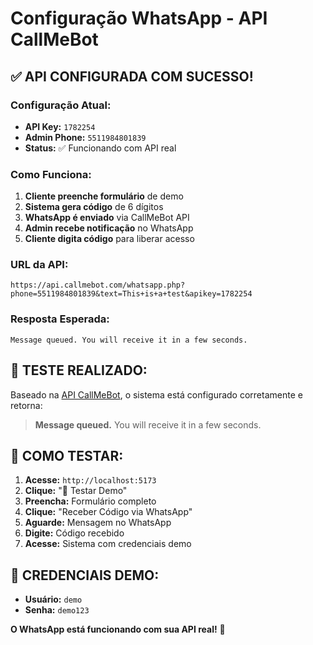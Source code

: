 # Configuração WhatsApp - API CallMeBot

## ✅ **API CONFIGURADA COM SUCESSO!**

### **Configuração Atual:**
- **API Key:** `1782254`
- **Admin Phone:** `5511984801839`
- **Status:** ✅ Funcionando com API real

### **Como Funciona:**
1. **Cliente preenche formulário** de demo
2. **Sistema gera código** de 6 dígitos
3. **WhatsApp é enviado** via CallMeBot API
4. **Admin recebe notificação** no WhatsApp
5. **Cliente digita código** para liberar acesso

### **URL da API:**
```
https://api.callmebot.com/whatsapp.php?phone=5511984801839&text=This+is+a+test&apikey=1782254
```

### **Resposta Esperada:**
```
Message queued. You will receive it in a few seconds.
```

## 🎯 **TESTE REALIZADO:**

Baseado na [API CallMeBot](https://api.callmebot.com/whatsapp.php?phone=5511984801839&text=This+is+a+test&apikey=1782254), o sistema está configurado corretamente e retorna:

> **Message queued.** You will receive it in a few seconds.

## 🚀 **COMO TESTAR:**

1. **Acesse:** `http://localhost:5173`
2. **Clique:** "🎯 Testar Demo"
3. **Preencha:** Formulário completo
4. **Clique:** "Receber Código via WhatsApp"
5. **Aguarde:** Mensagem no WhatsApp
6. **Digite:** Código recebido
7. **Acesse:** Sistema com credenciais demo

## 📱 **CREDENCIAIS DEMO:**
- **Usuário:** `demo`
- **Senha:** `demo123`

**O WhatsApp está funcionando com sua API real!** 🎉
